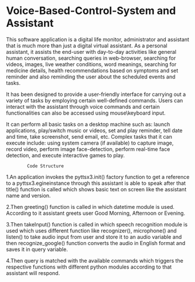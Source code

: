 # Voice-Based-Control-System and Assistant
This software application is a digital life monitor, administrator and assistant that is much more than just a digital virtual assistant. As a personal assistant, it assists the end-user with day-to-day activities like general human conversation, searching queries in web-browser, searching for videos, images, live weather conditions, word meanings, searching for medicine details, health recommendations based on symptoms and set reminder and also reminding the user about the scheduled events and tasks. 

It has been designed to provide a user-friendly interface for carrying out a variety of tasks by employing certain well-defined commands. Users can interact with the assistant through voice commands and certain functionalities can also be accessed using mouse\keyboard input.

It can perform all basic tasks on a desktop machine such as: launch applications, play/switch music or videos, set and play reminder, tell date and time, take screenshot, send email, etc. Complex tasks that it can execute include: using system camera (if available) to capture image, record video, perform image face-detection, perform real-time face detection, and execute interactive games to play.
            
            Code Structure
            
1.An application invokes the pyttsx3.init() factory function to get a reference to a pyttsx3.egineinstance through this assistant is able to speak after that title() function is called which shows basic text on screen like the assistant name and version.

2.Then greeting() function is called in which datetime module is used. According to it assistant greets user Good Morning, Afternoon or Evening.

3.Then takeInput() function is called in which speech recognition module is used which uses different function like recognizer(), microphone() and listen() to take audio input from user and store it to an audio variable and then recognize_google() function converts the audio in English format and saves it in query variable.

4.Then query is matched with the available commands which triggers the respective functions with different python modules according to that assistant will respond.

